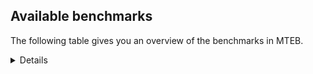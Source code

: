 ## Available benchmarks
The following table gives you an overview of the benchmarks in MTEB.

<details>

<!-- This allows the table to be autogenerated in the future: -->
<!-- BENCHMARKS TABLE START -->

| Name | Leaderboard name | # Tasks | Task Types | Domains | Languages |
|------|------------------|---------|------------|---------|-----------|
| [BEIR](https://arxiv.org/abs/2104.08663) | BEIR | 15 | Retrieval: 15 | [Social, Non-fiction, Programming, Medical, Government, News, Reviews, Financial, Blog, Encyclopaedic, Academic, Written, Web] | eng |
| [BEIR-NL](https://arxiv.org/abs/2412.08329) | BEIR-NL | 15 | Retrieval: 15 | [Non-fiction, Medical, Encyclopaedic, Academic, Written, Web] | nld |
| [BRIGHT](https://brightbenchmark.github.io/) | BRIGHT | 1 | Retrieval: 1 | [Written, Non-fiction] | eng |
| [BRIGHT (long)](https://brightbenchmark.github.io/) | BRIGHT (long) | 1 | Retrieval: 1 | [Written, Non-fiction] | eng |
| [BuiltBench(eng)](https://arxiv.org/abs/2411.12056) | BuiltBench(eng) | 4 | Clustering: 2, Retrieval: 1, Reranking: 1 | [Engineering, Written] | eng |
| [ChemTEB](https://arxiv.org/abs/2412.00532) | Chemical | 27 | BitextMining: 1, Classification: 17, Clustering: 2, PairClassification: 5, Retrieval: 2 | [Chemistry] | deu,eng,kor,msa,hin,por,fra,nld,ces,spa,jpn,tur,zho |
| [CoIR](https://github.com/CoIR-team/coir) | Code Information Retrieval | 10 | Retrieval: 10 | [Written, Programming] | eng,javascript,sql,php,python,java,c++,ruby,go |
| [CodeRAG](https://arxiv.org/abs/2406.14497) | CodeRAG | 4 | Reranking: 4 | [Programming] | python |
| [Encodechka](https://github.com/avidale/encodechka) | Encodechka | 7 | STS: 2, Classification: 4, PairClassification: 1 | [Social, Non-fiction, Fiction, Government, News, Written, Web] | rus |
| [FollowIR](https://arxiv.org/abs/2403.15246) | Instruction Following | 3 | InstructionRetrieval: 3 | [News, Written] | eng |
| [LongEmbed](https://arxiv.org/abs/2404.12096v2) | Long-context Retrieval | 6 | Retrieval: 6 | [Non-fiction, Fiction, Blog, Encyclopaedic, Academic, Spoken, Written] | eng |
| [MIEB(Img)](https://arxiv.org/abs/2504.10471) | Image only | 49 | Any2AnyRetrieval: 15, ImageClassification: 22, ImageClustering: 5, VisualSTS(eng): 5, VisualSTS(multi): 2 | [Social, Non-fiction, Medical, Scene, Reviews, News, Written, Blog, Spoken, Encyclopaedic, Web] | rus,deu,eng,pol,kor,ita,cmn,por,fra,spa,nld,tur,ara |
| [MIEB(Multilingual)](https://arxiv.org/abs/2504.10471) | Image-Text, Multilingual | 130 | ImageClassification: 22, ImageClustering: 5, ZeroShotClassification: 23, VisionCentricQA: 6, Compositionality: 7, VisualSTS(eng): 7, Any2AnyRetrieval: 45, DocumentUnderstanding: 10, Any2AnyMultilingualRetrieval: 3, VisualSTS(multi): 2 | [Social, Non-fiction, Medical, Scene, Reviews, News, Written, Blog, Constructed, Academic, Spoken, Encyclopaedic, Web] | vie,eng,dan,fil,kor,ell,jpn,tur,mri,fin,zho,rus,pol,fas,por,cmn,tel,ukr,spa,hrv,nor,ron,quz,hun,ita,hin,ind,swa,heb,tha,ara,bul,deu,ben,swe,fra,ces,nld,est |
| [MIEB(eng)](https://arxiv.org/abs/2504.10471) | Image-Text, English | 125 | ImageClassification: 22, ImageClustering: 5, ZeroShotClassification: 23, VisionCentricQA: 6, Compositionality: 7, VisualSTS(eng): 7, Any2AnyRetrieval: 45, DocumentUnderstanding: 10 | [Social, Non-fiction, Medical, Scene, Reviews, News, Written, Blog, Constructed, Academic, Spoken, Encyclopaedic, Web] | eng |
| [MIEB(lite)](https://arxiv.org/abs/2504.10471) | Image-Text, Lite | 51 | ImageClassification: 8, ImageClustering: 2, ZeroShotClassification: 7, VisionCentricQA: 5, Compositionality: 6, VisualSTS(eng): 2, VisualSTS(multi): 2, Any2AnyRetrieval: 11, DocumentUnderstanding: 6, Any2AnyMultilingualRetrieval: 2 | [Social, Non-fiction, Medical, Scene, Reviews, News, Written, Blog, Academic, Spoken, Encyclopaedic, Web] | vie,eng,dan,fil,kor,ell,jpn,tur,mri,fin,zho,rus,pol,fas,cmn,por,tel,ukr,spa,hrv,nor,ron,quz,hun,ita,hin,ind,swa,heb,tha,ara,bul,deu,ben,swe,fra,ces,nld,est |
| [MINERSBitextMining](https://arxiv.org/pdf/2406.07424) | MINERSBitextMining | 7 | BitextMining: 7 | [Social, Written, Reviews] | lfn,lvs,kor,sqi,kzj,pms,hye,abs,fao,fin,nob,rej,bre,war,glg,hsb,arq,kaz,ile,aze,hrv,min,uig,eus,epo,ban,pes,mak,xho,pcm,tat,bug,ina,nno,nds,est,kab,bbc,vie,mon,tuk,fry,awa,urd,pol,cor,tel,ukr,mhr,dtp,cha,gla,dsb,ast,ron,cat,gsw,kur,ara,ben,ang,lit,yor,uzb,ces,slv,slk,ibo,dan,mal,bel,gle,mkd,cmn,por,tam,amh,bhp,ber,khm,spa,ido,jav,ita,nov,hin,ind,swg,bew,tha,deu,afr,swe,ace,sun,mui,lat,srp,fra,yue,nld,tzl,eng,yid,pam,tgl,isl,ell,jpn,tur,rus,ceb,bos,swh,max,hau,cym,oci,wuu,hun,zsm,mad,heb,bul,nij,csb,mar,kat,bjn,orv,cbk,arz |
| MTEB(Code, v1) | Code | 12 | Retrieval: 12 | [Written, Programming] | scala,eng,javascript,sql,c,php,typescript,python,rust,java,c++,ruby,go,swift,shell |
| MTEB(Europe, v1) | European | 74 | BitextMining: 7, Classification: 21, Clustering: 8, Retrieval: 15, InstructionRetrieval: 3, MultilabelClassification: 2, PairClassification: 6, Reranking: 3, STS: 9 | [Subtitles, News, Spoken, Social, Programming, Medical, Constructed, Academic, Web, Non-fiction, Blog, Written, Fiction, Government, Religious, Reviews, Financial, Encyclopaedic, Legal] | slv,eng,slk,dan,isl,ell,gle,fao,fin,nob,pol,por,lav,spa,hrv,ron,eus,hun,ita,mlt,bul,deu,swe,lit,fra,nno,rom,ces,nld,est |
| MTEB(Indic, v1) | Indic | 23 | BitextMining: 4, Clustering: 1, Classification: 13, PairClassification: 1, Retrieval: 2, Reranking: 1, STS: 1 | [Social, Non-fiction, Fiction, Government, News, Religious, Reviews, Encyclopaedic, Spoken, Constructed, Written, Web, Legal] | bgc,mni,eng,mal,ory,mup,gbm,san,awa,mwr,urd,mai,hne,kan,tel,tam,guj,kas,npi,raj,bho,gom,pan,hin,pus,bod,nep,snd,doi,mar,asm,ben,boy,brx,sat |
| MTEB(Law, v1) | Legal | 8 | Retrieval: 8 | [Written, Legal] | deu,zho,eng |
| MTEB(Medical, v1) | Medical | 12 | Retrieval: 9, Clustering: 2, Reranking: 1 | [Non-fiction, Government, Medical, Academic, Written, Web] | rus,vie,eng,pol,kor,cmn,fra,spa,ara,zho |
| MTEB(Multilingual, v1) | Multilingual | 132 | BitextMining: 13, Classification: 43, Clustering: 17, Retrieval: 18, InstructionRetrieval: 3, MultilabelClassification: 5, PairClassification: 11, Reranking: 6, STS: 16 | [Subtitles, News, Spoken, Social, Programming, Medical, Constructed, Academic, Web, Non-fiction, Blog, Written, Fiction, Government, Religious, Reviews, Financial, Entertainment, Encyclopaedic, Legal] | zaw,qvw,lfn,nii,kmr,ewe,agd,lww,zpu,zpq,nna,wos,mbt,hix,kjs,hye,tif,kbh,myy,cjv,nhy,pah,toj,kon,kaz,cjo,kyf,smk,cak,blz,aze,mks,raj,kmg,scn,uig,att,bkx,chk,shp,yut,mek,mak,tir,bsn,ape,gul,pap,tuf,mwe,mgw,aai,mxp,nss,zai,ina,aon,ton,wiv,ycn,shn,yml,mop,kyg,emi,mxb,bmu,pri,zlm,bgc,hbo,vie,gnw,viv,wap,dgc,yka,fij,msa,nde,kue,otq,kde,tod,zam,acm,aeb,tah,bhg,mle,faa,ubr,auc,lmo,tlf,lgl,ruf,xed,tso,zac,snc,cuc,anv,tel,rwo,kas,mqb,zaa,mzz,rop,myw,cle,kur,sbe,kwi,lif,mvn,not,tof,esk,tgk,poi,aia,kqf,qvm,kiw,srm,taw,azb,zsr,ces,hla,eko,hat,dyu,szl,qve,kam,emp,bss,muy,rai,tet,bvr,nho,xnn,txq,ltz,kqa,zho,cut,mgc,mbh,ubu,khk,ikw,sgb,gng,aau,bak,bea,kan,huu,acu,bjz,sus,tdt,arl,avt,bgs,caf,roo,bbr,sua,npi,fur,tzm,mpt,nca,crn,tmd,ido,djr,cmo,blw,tha,bon,heg,mwp,wln,zpm,deu,tnk,kmk,yby,hmn,fuh,kdc,hot,hui,llg,lid,uzn,tzl,kyc,bef,sri,eng,kpw,aoj,ese,jiv,khz,mcr,otn,wrs,jac,tke,ell,tur,ctu,pad,ptu,kpr,rus,beo,cbu,nvm,ltg,kne,dji,cek,uri,hau,mcf,alq,qvh,oci,cbr,ven,nhg,wat,nop,agg,mlp,rkb,nab,kbc,amo,ndj,tnp,cbs,knc,cof,amp,grc,awk,hus,mcb,miz,pab,prf,mar,cux,ons,tue,nyu,csb,aso,alp,met,knj,meu,mav,ajp,prs,jni,aui,kwd,mmx,aey,bzd,bnp,gum,pms,myu,bkd,yon,mgh,pao,bre,amm,cpc,mai,fuv,ndg,cax,yaq,glg,apn,guj,wiu,guo,kin,hrv,wro,mqj,yad,cpa,cpu,wal,zty,hub,iou,ban,tnc,kqc,mpx,qub,tav,arp,pcm,ame,cbi,nsn,nko,gaz,tat,hmo,gvc,tiw,kbp,nds,gam,cnl,wbi,ctp,rmy,kmo,kew,azz,bsp,nou,quf,kpj,jvn,tbc,gnn,tzo,nbq,mbl,tuc,gdr,okv,yuj,lbk,awa,mbs,etr,urd,abx,gai,otm,ino,nhu,khs,mhl,uvh,gla,dsb,klv,urb,hns,row,geb,msc,gsw,urt,klt,agn,bqc,nep,nak,kup,spp,yva,gux,wrk,bjr,ben,qul,mig,lit,jae,boy,mwf,obo,opm,srn,tew,rug,qxn,slk,hto,yss,ksj,kbm,maq,usa,als,ngu,sco,san,mkd,udu,ood,bhl,amr,nnq,ixl,boa,ded,sps,xtd,apb,tam,amh,tee,khm,ntj,azj,kkc,gvs,ncu,ita,mil,hin,mio,swa,inb,kac,swg,sag,yaa,bqp,cbv,kpf,kkl,nch,jao,afr,qvc,wmw,ksr,maj,kpx,nwi,sxb,nld,glk,mna,zpz,ghs,are,meq,snp,sgz,ttc,pam,mbc,ngp,nqo,ssw,tum,ian,swp,bzh,dah,kgp,qwh,bjk,tcs,amf,ilo,msy,trc,kyz,plu,gyr,beu,aom,gub,gwi,nin,yal,ffm,ziw,cot,wuu,leu,xbi,nso,lex,bmh,zsm,kmh,big,sbs,sna,chv,mbj,zaj,som,nlg,mau,sim,kat,chf,cco,con,isn,kgk,tbo,imo,mjc,div,amn,rmc,bus,cme,pag,ory,fil,kzj,kje,knf,kyq,fao,dhg,mto,mph,chd,haw,mwr,gmv,anh,mya,wnu,lij,fas,kud,aii,cbt,mps,tbg,bam,lus,smo,sin,tte,txu,lav,bmk,arq,ncj,tpz,ile,car,atg,pir,aak,epo,buk,eus,pes,gah,cth,tbz,guh,abt,cav,mcq,pma,gup,nuy,zpo,atb,auy,wnc,bba,suz,omw,lcm,nno,rom,bsj,taj,bxh,nhe,sny,bbc,naf,mpp,sab,upv,wer,mon,ebk,cni,tuk,med,atd,fry,clu,pib,xsi,hvn,msk,zav,pol,dww,toc,tnn,cab,yle,ukr,cya,cha,kik,orm,kiz,tim,nor,fai,ken,bho,grn,pbt,quc,tpt,uvl,arn,ntu,vid,apw,azg,cpb,kvg,snn,doi,ara,apz,asm,shi,ssd,spy,ang,cso,dop,mca,tsw,mam,tku,urw,cwe,zas,snx,brx,ura,acr,mic,chz,mal,eri,tzj,mlg,for,gdn,mir,agr,krc,cpy,tac,ars,mcp,ncl,bps,zao,zpl,kea,spl,nif,bkq,acf,apc,hop,kgf,chq,kdl,bhp,msm,cuk,agt,kql,jav,shj,nov,pus,wol,bod,enq,ipi,cao,jid,swe,mco,fra,aaz,ake,qxo,tbf,bdd,byr,vec,aka,ikk,caa,nfa,uli,amu,lim,mpm,ktm,sot,daa,yre,mup,bpr,msb,isl,maz,dgz,zat,aer,tsn,ksd,ntp,dwy,yuw,kms,xtm,swh,cym,gfk,gvf,bki,cta,pan,hun,fon,mad,mlt,heb,soy,kvn,spm,snd,bul,zia,vmy,bjn,awb,kwf,mxq,tvk,dik,dgr,huv,sat,ztq,mie,bvd,byx,bzj,lvs,kor,sqi,tyv,pjt,bjv,sey,srq,cac,lbb,sah,tca,abs,mti,fin,nob,awx,tcz,war,dov,rej,qvn,tuo,umb,svk,reg,crh,lua,ote,noa,poe,pwg,ata,wmt,hsb,mkl,jic,min,cbc,mib,dif,srd,sll,kir,xho,gvn,bug,nya,cjk,nhi,fue,kze,est,arb,kab,ayr,npl,csy,mux,mcd,mkn,sue,crx,cop,gof,apu,usp,apr,cnt,top,zab,nus,gui,mit,zap,ptp,cor,mkj,zad,djk,myk,stp,sja,dtp,mhr,kto,tfr,qvs,ast,ron,tgp,aby,cat,cui,cgc,tgo,wed,zpc,knv,kpg,zul,xav,xla,gaw,poy,box,tpa,pio,quy,ckb,yor,bch,qxh,kbq,amk,lug,uzb,mos,mva,nhr,tna,mni,slv,aly,mee,bjp,dan,twi,zca,agm,ibo,far,pls,bel,gle,dob,ign,iws,mpj,cmn,por,glv,hch,kek,aoi,spa,waj,ber,bmr,rro,dwr,zga,hlt,mmo,sbk,bbb,gom,ind,ots,bew,taq,dzo,boj,maa,fuf,ssg,mey,bco,lac,kaq,lin,bao,mbb,nas,nys,qvz,ong,ary,soq,ace,ydd,zar,nhw,mlh,sun,srp,cub,kwj,lat,mui,piu,yue,lao,wuv,zos,tiy,ppo,gun,fuc,yid,gym,kmu,mwc,tgl,zpv,amx,pon,kmb,gbm,jpn,yap,mri,rgu,wbp,mxt,ceb,bos,hne,mag,kos,max,cap,kqw,ssx,bem,plt,adz,wim,dad,ulk,seh,agu,poh,bgt,quh,tpi,mdy,run,qup,nij,luo,xon,yrb,zyp,tos,acq,ter,orv,mih,cbk,wsk,mox,arz,too |
| [MTEB(Scandinavian, v1)](https://kennethenevoldsen.github.io/scandinavian-embedding-benchmark/) | Scandinavian | 28 | BitextMining: 2, Classification: 13, Retrieval: 7, Clustering: 6 | [Social, Non-fiction, Fiction, Government, News, Reviews, Blog, Encyclopaedic, Spoken, Written, Web, Legal] | swe,dan,nno,isl,fao,nob |
| [MTEB(cmn, v1)](https://github.com/FlagOpen/FlagEmbedding/tree/master/research/C_MTEB) | Chinese | 32 | Retrieval: 8, Reranking: 4, PairClassification: 2, Clustering: 4, STS: 7, Classification: 7 | [Non-fiction, Government, Medical, Financial, Entertainment, Academic, Written] | cmn |
| [MTEB(deu, v1)](https://arxiv.org/html/2401.02709v1) | German | 19 | Classification: 6, Clustering: 4, PairClassification: 2, Reranking: 1, Retrieval: 4, STS: 2 | [Non-fiction, News, Reviews, Encyclopaedic, Spoken, Written, Web, Legal] | deu |
| MTEB(eng, v1) | English Legacy | 56 | Classification: 12, Retrieval: 15, Clustering: 11, Reranking: 4, STS: 10, PairClassification: 3, Summarization: 1 | [Social, Non-fiction, Programming, Medical, Government, Reviews, News, Financial, Blog, Encyclopaedic, Academic, Spoken, Written, Web] | eng |
| MTEB(eng, v2) | English | 41 | Retrieval: 10, Clustering: 8, Reranking: 2, STS: 9, Classification: 8, PairClassification: 3, Summarization: 1 | [Social, Non-fiction, Programming, Medical, Reviews, News, Financial, Blog, Encyclopaedic, Academic, Spoken, Written, Web] | eng |
| MTEB(fas, beta) | Farsi (BETA) | 60 | Classification: 18, Clustering: 5, PairClassification: 8, Reranking: 2, Retrieval: 21, STS: 3, BitextMining: 3 | [Social, Medical, Reviews, News, Religious, Blog, Encyclopaedic, Spoken, Academic, Written, Web] | fas |
| [MTEB(fra, v1)](https://arxiv.org/abs/2405.20468) | French | 25 | Classification: 6, Clustering: 7, PairClassification: 1, Reranking: 2, Retrieval: 5, STS: 3, Summarization: 1 | [Social, Non-fiction, Reviews, News, Encyclopaedic, Spoken, Academic, Written, Web, Legal] | fra,eng |
| [MTEB(jpn, v1)](https://github.com/sbintuitions/JMTEB) | Japanese | 16 | Clustering: 2, Classification: 4, STS: 2, PairClassification: 1, Retrieval: 6, Reranking: 1 | [Non-fiction, News, Reviews, Encyclopaedic, Spoken, Academic, Written, Web] | jpn |
| MTEB(kor, v1) | Korean | 6 | Classification: 1, Reranking: 1, Retrieval: 2, STS: 2 | [News, Reviews, Encyclopaedic, Spoken, Written, Web] | kor |
| [MTEB(pol, v1)](https://arxiv.org/abs/2405.10138) | Polish | 17 | Classification: 7, Clustering: 3, PairClassification: 4, STS: 3 | [Social, Non-fiction, Fiction, Reviews, News, Spoken, Academic, Written, Web, Legal] | pol |
| [MTEB(rus, v1)](https://aclanthology.org/2023.eacl-main.148/) | Russian | 23 | Classification: 9, Clustering: 3, MultilabelClassification: 2, PairClassification: 1, Reranking: 2, Retrieval: 3, STS: 3 | [Social, Reviews, News, Blog, Encyclopaedic, Spoken, Academic, Written, Web] | rus |
| [NanoBEIR](https://huggingface.co/collections/zeta-alpha-ai/nanobeir-66e1a0af21dfd93e620cd9f6) | NanoBEIR | 13 | Retrieval: 13 | [Social, Non-fiction, Medical, News, Encyclopaedic, Academic, Written, Web] | eng |
| [RAR-b](https://arxiv.org/abs/2404.06347) | Reasoning retrieval | 17 | Retrieval: 17 | [Encyclopaedic, Programming, Written] | eng |

<!-- BENCHMARKS TABLE END -->
